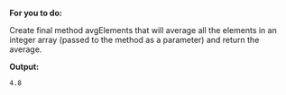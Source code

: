 **For you to do:**

Create final method avgElements that will average all the elements in an 
integer array (passed to the method as a parameter) and return the average.


**Output:**

```
4.8
```